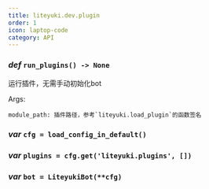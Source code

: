 ```yaml
---
title: liteyuki.dev.plugin
order: 1
icon: laptop-code
category: API
---
```


### ***def*** `run_plugins() -> None`

运行插件，无需手动初始化bot

Args:

    module_path: 插件路径，参考`liteyuki.load_plugin`的函数签名

### ***var*** `cfg = load_config_in_default()`



### ***var*** `plugins = cfg.get('liteyuki.plugins', [])`



### ***var*** `bot = LiteyukiBot(**cfg)`



